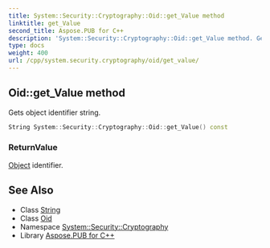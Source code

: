 ```yaml
---
title: System::Security::Cryptography::Oid::get_Value method
linktitle: get_Value
second_title: Aspose.PUB for C++
description: 'System::Security::Cryptography::Oid::get_Value method. Gets object identifier string in C++.'
type: docs
weight: 400
url: /cpp/system.security.cryptography/oid/get_value/
---
```

## Oid::get_Value method


Gets object identifier string.

```cpp
String System::Security::Cryptography::Oid::get_Value() const
```


### ReturnValue

[Object](../../../system/object/) identifier.

## See Also

* Class [String](../../../system/string/)
* Class [Oid](../)
* Namespace [System::Security::Cryptography](../../)
* Library [Aspose.PUB for C++](../../../)

